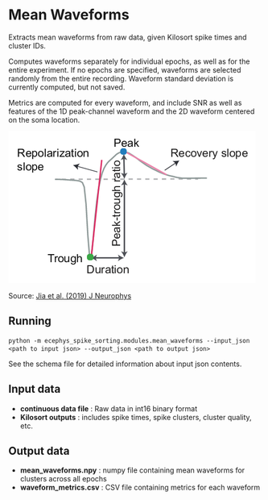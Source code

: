 Mean Waveforms
==============
Extracts mean waveforms from raw data, given Kilosort spike times and cluster IDs.

Computes waveforms separately for individual epochs, as well as for the entire experiment. If no epochs are specified, waveforms are selected randomly from the entire recording. Waveform standard deviation is currently computed, but not saved.

Metrics are computed for every waveform, and include SNR as well as features of the 1D peak-channel waveform and the 2D waveform centered on the soma location.

![1D features](images/1d_waveform_features.png "1D waveform features")

Source: [Jia et al. (2019) J Neurophys](https://doi.org/10.1152/jn.00680.2018)


Running
-------
```
python -m ecephys_spike_sorting.modules.mean_waveforms --input_json <path to input json> --output_json <path to output json>
```
See the schema file for detailed information about input json contents.


Input data
----------
- **continuous data file** : Raw data in int16 binary format
- **Kilosort outputs** : includes spike times, spike clusters, cluster quality, etc.


Output data
-----------
- **mean_waveforms.npy** : numpy file containing mean waveforms for clusters across all epochs
- **waveform_metrics.csv** : CSV file containing metrics for each waveform